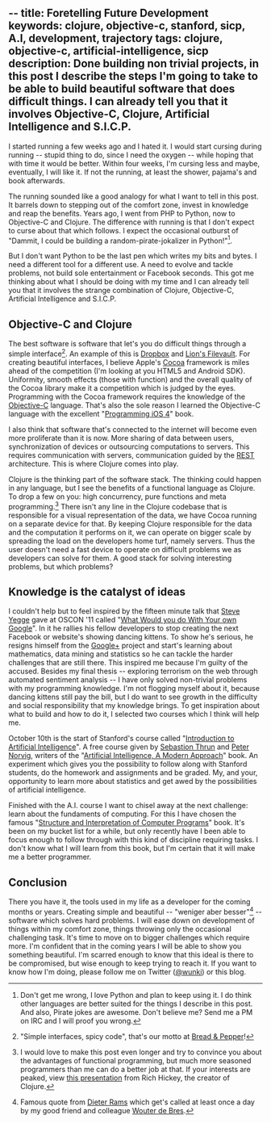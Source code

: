 --
title: Foretelling Future Development
keywords: clojure, objective-c, stanford, sicp, A.I, development, trajectory
tags: clojure, objective-c, artificial-intelligence, sicp
description: Done building non trivial projects, in this post I describe the steps I'm going to take to be able to build beautiful software that does difficult things. I can already tell you that it involves Objective-C, Clojure, Artificial Intelligence and S.I.C.P.
--

I started running a few weeks ago and I hated it. I would start cursing during running -- stupid thing to do, since I need the oxygen -- while hoping that with time it would be better. Within four weeks, I'm cursing less and maybe, eventually, I will like it. If not the running, at least the shower, pajama's and book afterwards.

The running sounded like a good analogy for what I want to tell in this post. It barrels down to stepping out of the comfort zone, invest in knowledge and reap the benefits. Years ago, I went from PHP to Python, now to Objective-C and Clojure. The difference with running is that I don't expect to curse about that which follows. I expect the occasional outburst of "Dammit, I could be building a random-pirate-jokalizer in Python!"[^1].

But I don't want Python to be the last pen which writes my bits and bytes. I need a different tool for a different use. A need to evolve and tackle problems, not build sole entertainment or Facebook seconds. This got me thinking about what I should be doing with my time and I can already tell you that it involves the strange combination of Clojure, Objective-C, Artificial Intelligence and S.I.C.P.

[^1]: Don't get me wrong, I love Python and plan to keep using it. I do think other languages are better suited for the things I describe in this post. And also, Pirate jokes are awesome. Don't believe me? Send me a PM on IRC and I will proof you wrong.

## Objective-C and Clojure

The best software is software that let's you do difficult things through a simple interface[^2]. An example of this is [Dropbox] and [Lion's Filevault]. For creating beautiful interfaces, I believe Apple's [Cocoa] framework is miles ahead of the competition (I'm looking at you HTML5 and Android SDK). Uniformity, smooth effects (those with function) and the overall quality of the Cocoa library make it a competition which is judged by the eyes. Programming with the Cocoa framework requires the knowledge of the [Objective-C] language. That's also the sole reason I learned the Objective-C language with the  excellent "[Programming iOS 4]" book.

I also think that software that's connected to the internet will become even more proliferate than it is now. More sharing of data between users, synchronization of devices or outsourcing computations to servers. This requires communication with servers, communication guided by the [REST] architecture. This is where Clojure comes into play.

Clojure is the thinking part of the software stack. The thinking could happen in any language, but I see the benefits of a functional language as Clojure. To drop a few on you: high concurrency, pure functions and meta programming.[^3] There isn't any line in the Clojure codebase that is responsible for a visual representation of the data, we have Cocoa running on a separate device for that. By keeping Clojure responsible for the data and the computation it performs on it, we can operate on bigger scale by spreading the load on the developers home turf, namely servers. Thus the user doesn't need a fast device to operate on difficult problems we as developers can solve for them. A good stack for solving interesting problems, but which problems?

[^2]: "Simple interfaces, spicy code", that's our motto at [Bread & Pepper]!

[^3]: I would love to make this post even longer and try to convince you about the advantages of functional programming, but much more seasoned programmers than me can do a better job at that. If your interests are peaked, view [this presentation] from Rich Hickey, the creator of Clojure.

[Bread & Pepper]: http://www.breadandpepper.com "Homepage of Bread & Pepper"
[Dropbox]: http://www.dropbox.com "Dropbox's Homepage"
[Lion's Filevault]: http://reviews.cnet.com/8301-13727_7-20081045-263/about-filevault-2-in-os-x-10.7-lion/ "CNET explains Filevault 2"
[Cocoa]: https://secure.wikimedia.org/wikipedia/en/wiki/Cocoa_%28API%29 "Wikipedia article of Cocoa"
[Objective-C]: http://developer.apple.com/library/mac/#documentation/Cocoa/Conceptual/ObjectiveC/Introduction/introObjectiveC.html "Introduction to Objective-C by Apple"
[Programming iOS 4]: http://www.amazon.com/dp/1449388434/?tag=wunki-20 "Programming iOS 4 on Amazon."
[REST]: https://secure.wikimedia.org/wikipedia/en/wiki/Representational_State_Transfer "Wikipedia page explaining REST"
[this presentation]: http://wiki.jvmlangsummit.com/images/a/ab/HickeyJVMSummit2009.pdf "PDF Slides of Rich Hickey's talk about Clojure"

## Knowledge is the catalyst of ideas

I couldn't help but to feel inspired by the fifteen minute talk that [Steve Yegge] gave at OSCON '11 called "[What Would you do With Your own Google]". In it he rallies his fellow developers to stop creating the next Facebook or website's showing dancing kittens. To show he's serious, he resigns himself from the [Google+] project and start's learning about mathematics, data mining and statistics so he can tackle the harder challenges that are still there. This inspired me because I'm guilty of the accused. Besides my final thesis -- exploring terrorism on the web through automated sentiment analysis -- I have only solved non-trivial problems with my programming knowledge. I'm not flogging myself about it, because dancing kittens still pay the bill, but I do want to see growth in the difficulty and social responsibility that my knowledge brings. To get inspiration about what to build and how to do it, I selected two courses which I think will help me.

[Steve Yegge]: http://steve-yegge.blogspot.com/ "Steve Yegge's Blog"

October 10th is the start of Stanford's course called "[Introduction to Artificial Intelligence]". A free course given by [Sebastion Thrun] and [Peter Norvig], writers of the "[Artificial Intelligence, A Modern Approach]" book. An experiment which gives you the possibility to follow along with Stanford students, do the homework and assignments and be graded. My, and your, opportunity to learn more about statistics and get awed by the possibilities of artificial intelligence.

Finished with the A.I. course I want to chisel away at the next challenge: learn about the fundaments of computing. For this I have chosen the famous "[Structure and Interpretation of Computer Programs]" book. It's been on my bucket list for a while, but only recently have I been able to focus enough to follow through with this kind of discipline requiring tasks. I don't know what I will learn from this book, but I'm certain that it will make me a better programmer.

[What would you do with your own Google]: http://www.youtube.com/watch?v=vKmQW_Nkfk8 "Video of the presentation at Youtube"
[Google+]: https://plus.google.com/ "Google+ homepage"
[Introduction to Artificial Intelligence]: http://www.ai-class.com/ "Homepage of the free course"
[Sebastion Thrun]: https://secure.wikimedia.org/wikipedia/en/wiki/Sebastian_Thrun "Wikipedia article about Sebastion Thrun"
[Peter Norvig]: https://secure.wikimedia.org/wikipedia/en/wiki/Peter_Norvig "Wikipedia article about Peter Norvig"
[Artificial Intelligence, A Modern Approach]: http://www.amazon.com/dp/0136042597/?tag=wunki-20 "Amazon page of the third edition"
[Structure and Interpretation of Computer Programs]: http://www.amazon.com/dp/0070004846/?tag=wunki-20 "Amazon page of the second edition"

## Conclusion

There you have it, the tools used in my life as a developer for the coming months or years. Creating simple and beautiful -- "weniger aber besser"[^4] -- software which solves hard problems. I will ease down on development of things within my comfort zone, things throwing only the occasional challenging task. It's time to move on to bigger challenges which require more. I'm confident that in the coming years I will be able to show you something beautiful. I'm scarred enough to know that this ideal is there to be compromised, but wise enough to keep trying to reach it. If you want to know how I'm doing, please follow me on Twitter ([@wunki]) or this blog.

[^4]: Famous quote from [Dieter Rams] which get's called at least once a day by my good friend and colleague [Wouter de Bres].

[follow me]: http://twitter.com/#!/wunki_ "My Twitter account" 
[@wunki]: http://twitter.com/#!/wunki "My Twitter account"
[Dieter Rams]: https://secure.wikimedia.org/wikipedia/en/wiki/Dieter_Rams "Wikipedia article about Dieter Rams"
[Wouter de Bres]: http://wdeb.nl "Homepage of Wouter de Bres"
[Twitter]: http://twitter.com/#!/wunki_ "My Twitter account"


